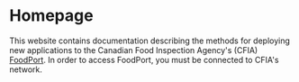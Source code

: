 # Homepage

This website contains documentation describing the methods for deploying new applications to the Canadian Food Inspection Agency's (CFIA) [FoodPort](http://10.148.57.4/).
In order to access FoodPort, you must be connected to CFIA's network.